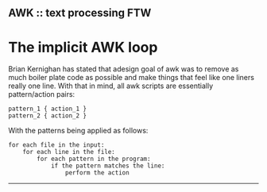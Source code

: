AWK :: text processing FTW
--------------------------

# The implicit AWK loop
Brian Kernighan has stated that adesign goal of awk was to remove as much boiler
plate code as possible and make things that feel like one liners really one
line. With that in mind, all awk scripts are essentially pattern/action pairs:

    pattern_1 { action_1 }
    pattern_2 { action_2 }

With the patterns being applied as follows:

    for each file in the input:
        for each line in the file:
            for each pattern in the program:
                if the pattern matches the line:
                    perform the action

-------------------------------------------------------------------------------
